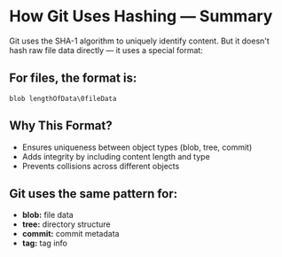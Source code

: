 # How Git Uses Hashing — Summary

Git uses the SHA-1 algorithm to uniquely identify content. But it doesn't hash raw file data directly — it uses a special format:

## For files, the format is:

```
blob lengthOfData\0fileData
```

## Why This Format?

- Ensures uniqueness between object types (blob, tree, commit)
- Adds integrity by including content length and type
- Prevents collisions across different objects

## Git uses the same pattern for:

- **blob:** file data
- **tree:** directory structure
- **commit:** commit metadata
- **tag:** tag info
